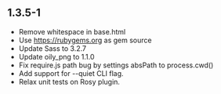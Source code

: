 1.3.5-1
------------------
- Remove whitespace in base.html
- Use https://rubygems.org as gem source
- Update Sass to 3.2.7
- Update oily_png to 1.1.0
- Fix require.js path bug by settings absPath to process.cwd()
- Add support for --quiet CLI flag.
- Relax unit tests on Rosy plugin.
